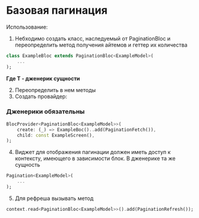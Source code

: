 # Базовая пагинация

Использование:

1. Небходимо создать класс, наследуемый от PaginationBloc и переопределить
метод получения айтемов и геттер их количества
```dart
class ExampleBloc extends PaginationBloc<ExampleModel>(
    ...
);
```
**Где T - дженерик сущности**   

2. Переопределить в нем методы
3. Создать провайдер:

### Дженерики обязательны
```dart
BlocProvider<PaginationBloc<ExampleModel>>(
    create: (_) => ExampleBoc()..add(PaginationFetch()),
    child: const ExampleScreen(),
);
```
4. Виджет для отображения пагинации должен иметь доступ к контексту,
имеющего в зависимости блок. В дженерике та же сущность
```dart
Pagination<ExampleModel>(
    ...
);
```
5. Для рефреша вызывать метод
```dart
context.read<PaginationBloc<ExampleModel>>().add(PaginationRefresh());
```
